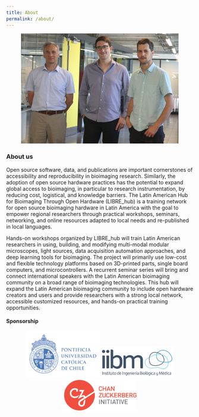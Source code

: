 ```yaml
---
title: About
permalink: /about/
---
```


<figure><center>
  <img width="500" src="/images/people/LIBREHub_PIs.JPG">
</center></figure>

### About us
Open source software, data, and publications are important cornerstones of accessibility and reproducibility in bioimaging research. Similarly, the adoption of open source hardware practices has the potential to expand global access to bioimaging, in particular to research instrumentation, by reducing cost, logistical, and knowledge barriers. The Latin American Hub for Bioimaging Through Open Hardware (LIBRE_hub) is a training network for open source bioimaging hardware in Latin America with the goal to empower regional researchers through practical workshops, seminars, networking, and online resources adapted to local needs and re-published in local languages.

Hands-on workshops organized by LIBRE_hub will train Latin American researchers in using, building, and modifying multi-modal modular microscopes, light sources, data acquisition automation approaches, and deep learning tools for bioimaging. The project will primarily use low-cost and flexible technology platforms based on 3D-printed parts, single board computers, and microcontrollers. A recurrent seminar series will bring and connect international speakers with the Latin American bioimaging community on a broad range of bioimaging technologies. This hub will expand the Latin American bioimaging community to include open hardware creators and users and provide researchers with a strong local network, accessible customized resources, and hands-on practical training opportunities.

#### Sponsorship
<p align="center"><a href="https://www.uc.cl/en"><img width="200" src="/images/logo/logo_UC.png"></a><a href="https://ingenieriabiologicaymedica.uc.cl/en/"><img width="200" src="/images/logo/logo_IIBM.png"></a><a href="https://chanzuckerberg.com/"><img width="200" src="/images/logo/logo_CZI.png"></a></p>
